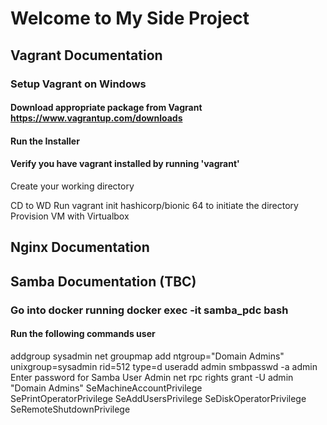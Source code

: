 
# Welcome to My Side Project
## Vagrant Documentation
### Setup Vagrant on Windows
#### Download appropriate package from Vagrant https://www.vagrantup.com/downloads
#### Run the Installer
#### Verify you have vagrant installed by running 'vagrant'
Create your working directory

CD to WD
Run vagrant init hashicorp/bionic 64 to initiate the directory
Provision VM with Virtualbox

## Nginx Documentation

## Samba Documentation (TBC)
### Go into docker running docker exec -it samba_pdc bash
#### Run the following commands user 
addgroup sysadmin
net groupmap add ntgroup="Domain Admins" unixgroup=sysadmin rid=512 type=d
useradd admin
smbpasswd -a admin
Enter password for Samba User Admin
net rpc rights grant -U admin "Domain Admins" SeMachineAccountPrivilege \
SePrintOperatorPrivilege SeAddUsersPrivilege SeDiskOperatorPrivilege \
SeRemoteShutdownPrivilege